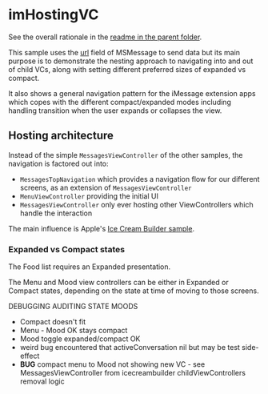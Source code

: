 # imHostingVC
See the overall rationale in the [readme in the parent folder](../README.md).

This sample uses the [url][1] field of MSMessage to send data but its main purpose is to demonstrate the nesting approach to navigating into and out of child VCs, along with setting different preferred sizes of expanded vs compact.

It also shows a general navigation pattern for the iMessage extension apps which copes with the different compact/expanded modes including handling transition when the user expands or collapses the view.

## Hosting architecture

Instead of the simple `MessagesViewController` of the other samples, the navigation is factored out into:

- `MessagesTopNavigation` which provides a navigation flow for our different screens, as an extension of `MessagesViewController`
- `MenuViewController` providing the initial UI
- `MessagesViewController` only ever hosting other ViewControllers which handle the interaction

The main influence is Apple's [Ice Cream Builder sample][2].

### Expanded vs Compact states
The Food list requires an Expanded presentation.

The Menu and Mood view controllers can be either in Expanded or Compact states, depending on the state at time of moving to those screens.


DEBUGGING AUDITING STATE
MOODS
- Compact doesn't fit
- Menu - Mood OK stays compact
- Mood toggle expanded/compact OK
- weird bug encountered that activeConversation nil but may be test side-effect
- **BUG** compact menu to Mood not showing new VC - see MessagesViewController from icecreambuilder childViewControllers removal logic




[1]: https://developer.apple.com/documentation/messages/msmessage/1649739-url
[2]: https://developer.apple.com/documentation/messages/icecreambuilder_building_an_imessage_extension
